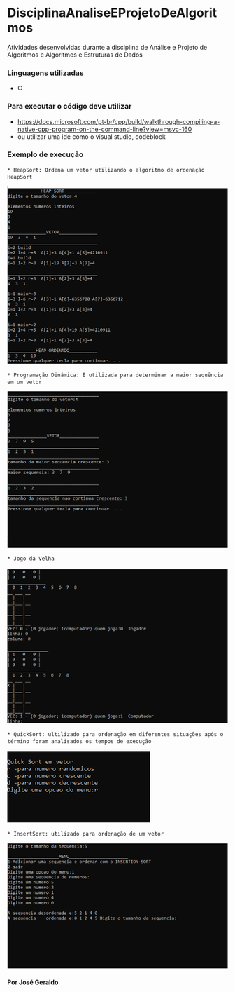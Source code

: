 # DisciplinaAnaliseEProjetoDeAlgoritmos
Atividades desenvolvidas durante a disciplina de Análise e Projeto de Algoritmos e Algoritmos e Estruturas de Dados

### Linguagens utilizadas 
* C
### Para executar o código deve utilizar 
* https://docs.microsoft.com/pt-br/cpp/build/walkthrough-compiling-a-native-cpp-program-on-the-command-line?view=msvc-160
* ou utilizar uma ide como o visual studio, codeblock

### Exemplo de execução
```
* HeapSort: Ordena um vetor utilizando o algoritmo de ordenação HeapSort
```
![](img%20PA/img_PA_heap.png)

```
* Programação Dinâmica: É utilizada para determinar a maior sequência em um vetor
```
![](img%20PA/img_PA_progdina.png)

```
* Jogo da Velha
```
![](img%20PA/img_PA_jogo.png)

```
* QuickSort: ultilizado para ordenação em diferentes situações após o término foram analisados os tempos de execução
```
![](img%20PA/img_PA_quick_1.png)

```
* InsertSort: utilizado para ordenação de um vetor
```
![](img%20PA/img_PA_insert.png)


#### Por José Geraldo
